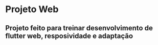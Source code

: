 # Projeto Web

## Projeto feito para treinar desenvolvimento de flutter web, resposividade e adaptação 